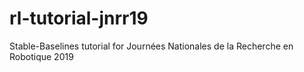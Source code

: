 # rl-tutorial-jnrr19
Stable-Baselines tutorial for Journées Nationales de la Recherche en Robotique 2019 
